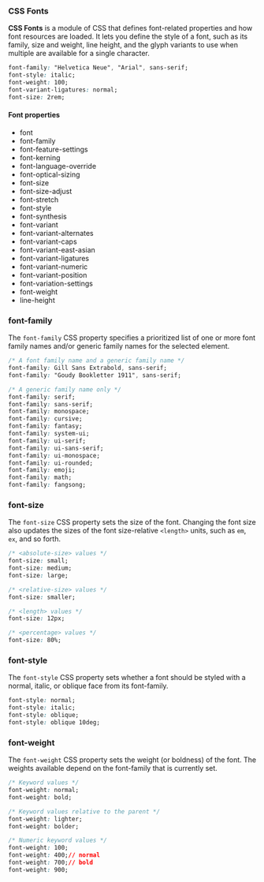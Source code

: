 <link rel="stylesheet" href="https://cdn.jsdelivr.net/npm/bootstrap-icons@1.5.0/font/bootstrap-icons.css">
<link rel="stylesheet" href="../../lib/html&css_book.css">

### CSS Fonts
**CSS Fonts** is a module of CSS that defines font-related properties and how font resources are loaded. It lets you define the style of a font, such as its family, size and weight, line height, and the glyph variants to use when multiple are available for a single character.
```css
font-family: "Helvetica Neue", "Arial", sans-serif;
font-style: italic;
font-weight: 100;
font-variant-ligatures: normal;
font-size: 2rem;
```

#### Font properties
* font
* font-family
* font-feature-settings
* font-kerning
* font-language-override
* font-optical-sizing
* font-size
* font-size-adjust
* font-stretch
* font-style
* font-synthesis
* font-variant
* font-variant-alternates
* font-variant-caps
* font-variant-east-asian
* font-variant-ligatures
* font-variant-numeric
* font-variant-position
* font-variation-settings
* font-weight
* line-height

### font-family
The `font-family` CSS property specifies a prioritized list of one or more font family names and/or generic family names for the selected element.
```css
/* A font family name and a generic family name */
font-family: Gill Sans Extrabold, sans-serif;
font-family: "Goudy Bookletter 1911", sans-serif;

/* A generic family name only */
font-family: serif;
font-family: sans-serif;
font-family: monospace;
font-family: cursive;
font-family: fantasy;
font-family: system-ui;
font-family: ui-serif;
font-family: ui-sans-serif;
font-family: ui-monospace;
font-family: ui-rounded;
font-family: emoji;
font-family: math;
font-family: fangsong;
```

### font-size
The `font-size` CSS property sets the size of the font. Changing the font size also updates the sizes of the font size-relative `<length>` units, such as `em`, `ex`, and so forth.

```css
/* <absolute-size> values */
font-size: small;
font-size: medium;
font-size: large;

/* <relative-size> values */
font-size: smaller;

/* <length> values */
font-size: 12px;

/* <percentage> values */
font-size: 80%;
```

### font-style
The `font-style` CSS property sets whether a font should be styled with a normal, italic, or oblique face from its font-family.
```css
font-style: normal;
font-style: italic;
font-style: oblique;
font-style: oblique 10deg;
```

### font-weight
The `font-weight` CSS property sets the weight (or boldness) of the font. The weights available depend on the font-family that is currently set.
```css
/* Keyword values */
font-weight: normal;
font-weight: bold;

/* Keyword values relative to the parent */
font-weight: lighter;
font-weight: bolder;

/* Numeric keyword values */
font-weight: 100;
font-weight: 400;// normal
font-weight: 700;// bold
font-weight: 900;
```






















